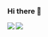 ### Hi there 👋

<a href="https://github.com/sasaron/github-readme-stats">
  <img align="left" src="https://github-readme-stats.vercel.app/api?username=sasaron&count_private=true&show_icons=true" />
</a>
<a href="https://github.com/sasakiron/github-readme-stats">
  <img align="left" src="https://github-readme-stats.vercel.app/api/top-langs/?username=sasaron" />
</a>
<!--
**sasakiron/sasaron** is a ✨ _special_ ✨ repository because its `README.md` (this file) appears on your GitHub profile.

Here are some ideas to get you started:

- 🔭 I’m currently working on ...
- 🌱 I’m currently learning ...
- 👯 I’m looking to collaborate on ...
- 🤔 I’m looking for help with ...
- 💬 Ask me about ...
- 📫 How to reach me: ...
- 😄 Pronouns: ...
- ⚡ Fun fact: ...
-->
